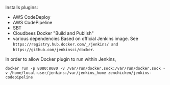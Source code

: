 Installs plugins:
  * AWS CodeDeploy
  * AWS CodePipeline
  * SBT
  * Cloudbees Docker "Build and Publish" 
  * various dependencies
Based on official Jenkins image. See `https://registry.hub.docker.com/_/jenkins/ and https://github.com/jenkinsci/docker`.

In order to allow Docker plugin to run within Jenkins,

`docker run -p 8080:8080 -v /var/run/docker.sock:/var/run/docker.sock -v /home/local-user/jenkins:/var/jenkins_home zenchicken/jenkins-codepipeline`
